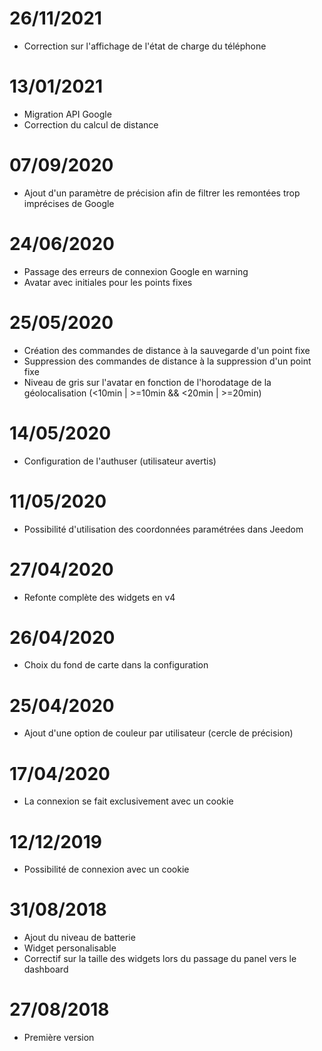 # 26/11/2021
- Correction sur l'affichage de l'état de charge du téléphone

# 13/01/2021
- Migration API Google
- Correction du calcul de distance

# 07/09/2020
- Ajout d'un paramètre de précision afin de filtrer les remontées trop imprécises de Google

# 24/06/2020
- Passage des erreurs de connexion Google en warning
- Avatar avec initiales pour les points fixes

# 25/05/2020
- Création des commandes de distance à la sauvegarde d'un point fixe
- Suppression des commandes de distance à la suppression d'un point fixe
- Niveau de gris sur l'avatar en fonction de l'horodatage de la géolocalisation (<10min | >=10min && <20min | >=20min)

# 14/05/2020
- Configuration de l'authuser (utilisateur avertis)

# 11/05/2020
- Possibilité d'utilisation des coordonnées paramétrées dans Jeedom

# 27/04/2020
- Refonte complète des widgets en v4

# 26/04/2020
- Choix du fond de carte dans la configuration

# 25/04/2020
- Ajout d'une option de couleur par utilisateur (cercle de précision)

# 17/04/2020
- La connexion se fait exclusivement avec un cookie

# 12/12/2019
- Possibilité de connexion avec un cookie

# 31/08/2018

- Ajout du niveau de batterie
- Widget personalisable
- Correctif sur la taille des widgets lors du passage du panel vers le dashboard


# 27/08/2018

- Première version

